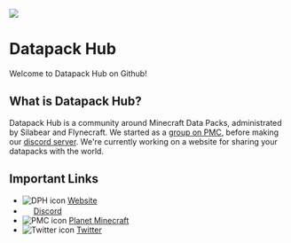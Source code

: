 ![](https://media.discordapp.net/attachments/935563196595568680/1104723438146441276/4002543_4.png?width=1440&height=235)

# Datapack Hub
Welcome to Datapack Hub on Github!

## What is Datapack Hub?
Datapack Hub is a community around Minecraft Data Packs, administrated by Silabear and Flynecraft. We started as a [group on PMC](https://planetminecraft.com/group/daily_datapackers), before making our [discord server](https://discord.gg/aEXsdjjdu4). We're currently working on a website for sharing your datapacks with the world.

## Important Links
- ![DPH icon](https://datapackhub.net/favicon-16x16.png) [Website](https://datapackhub.net)
- <img src="https://discord.com/assets/847541504914fd33810e70a0ea73177e.ico"  width="16" height="16"> [Discord](https://discord.gg/aEXsdjjdu4)
- ![PMC icon](https://www.planetminecraft.com/favicon.ico) [Planet Minecraft](https://planetminecraft.com/group/daily_datapackers)
- ![Twitter icon](https://twitter.com/favicon.ico) [Twitter](https://twitter.com/datapackhub)
